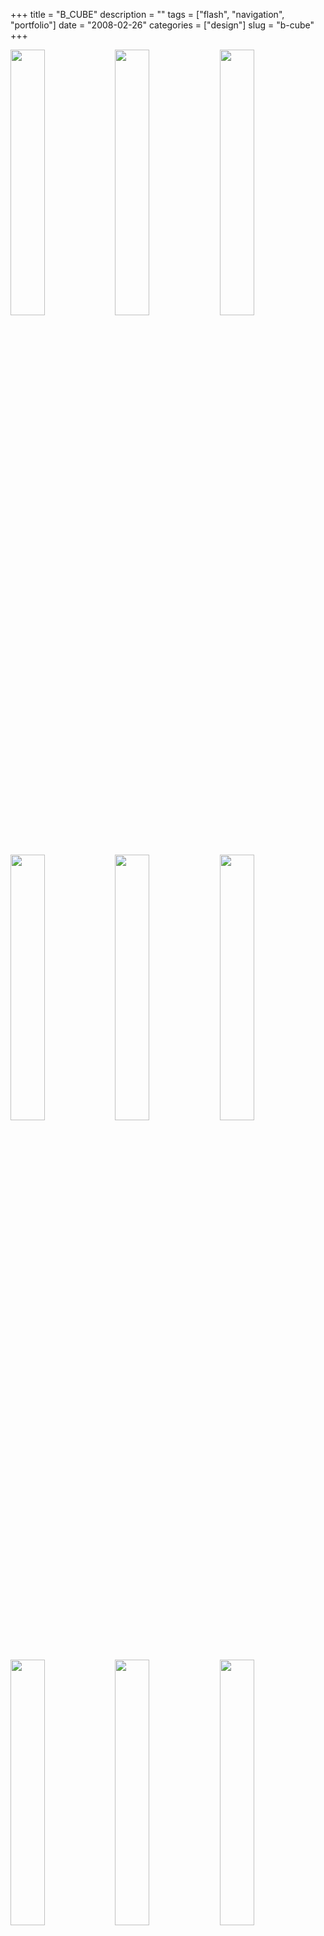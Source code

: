 +++
title = "B_CUBE"
description = ""
tags = ["flash", "navigation", "portfolio"]
date = "2008-02-26"
categories = ["design"]
slug = "b-cube"
+++


<div id="screens-thumbs" class="clearfix mt1-5">
<a href="//media.konigi.com/design/bcube-1.jpg" class="group" rel="group"><img src="//media.konigi.com/design/bcube-1.png" alt="" class="thumb" style="width: 33%; max-width: 33%;padding: 0 1px 1px 0" /></a><a href="//media.konigi.com/design/bcube-2.jpg" class="group" rel="group"><img src="//media.konigi.com/design/bcube-2.png" alt="" class="thumb" style="width: 33%; max-width: 33%;padding: 0 1px 1px 0" /></a><a href="//media.konigi.com/design/bcube-3.jpg" class="group" rel="group"><img src="//media.konigi.com/design/bcube-3.png" alt="" class="thumb" style="width: 33%; max-width: 33%;padding: 0 1px 1px 0" /></a><a href="//media.konigi.com/design/bcube-4.jpg" class="group" rel="group"><img src="//media.konigi.com/design/bcube-4.png" alt="" class="thumb" style="width: 33%; max-width: 33%;padding: 0 1px 1px 0" /></a><a href="//media.konigi.com/design/bcube-5.jpg" class="group" rel="group"><img src="//media.konigi.com/design/bcube-5.png" alt="" class="thumb" style="width: 33%; max-width: 33%;padding: 0 1px 1px 0" /></a><a href="//media.konigi.com/design/bcube-6.jpg" class="group" rel="group"><img src="//media.konigi.com/design/bcube-6.png" alt="" class="thumb" style="width: 33%; max-width: 33%;padding: 0 1px 1px 0" /></a><a href="//media.konigi.com/design/bcube-7.jpg" class="group" rel="group"><img src="//media.konigi.com/design/bcube-7.png" alt="" class="thumb" style="width: 33%; max-width: 33%;padding: 0 1px 1px 0" /></a><a href="//media.konigi.com/design/bcube-8.jpg" class="group" rel="group"><img src="//media.konigi.com/design/bcube-8.png" alt="" class="thumb" style="width: 33%; max-width: 33%;padding: 0 1px 1px 0" /></a><a href="//media.konigi.com/design/bcube-9.jpg" class="group" rel="group"><img src="//media.konigi.com/design/bcube-9.png" alt="" class="thumb" style="width: 33%; max-width: 33%;padding: 0 1px 1px 0" /></a>
</div>   
<p>I'm a big fan of zoomable user interfaces. When they're done simply and elegantly, the experience of navigating through a ZUI site is sheer pleasure. You never lose a sense of where you are, and the whole of the site is near by. On small, manageable sites where the number of sections is not very wide or deep, the zooming paradigm works very well. </p>
<p><a href="http://www.dankastudio.fr/">Danka Studio</a>, which creates sophisticated, interactive navigation on its Flash sites has achieved that with the site created for French architecture firm B-CUBE. The mosaic of screenshots here shows the branches I navigated to on every side of the cube. The user enters an unfolded cube, that continues to fold away like an deconstructed origami box as each panel is explored. Zooming into a single square can be like dropping into another world, where photos, illustrations, and articles come into view. Moving through the pagination of a single square provides even further detail into this view. Superb.</p>
<p><a href="http://www.bcube.fr/content.html">http://www.bcube.fr/content.html</a></p>  
